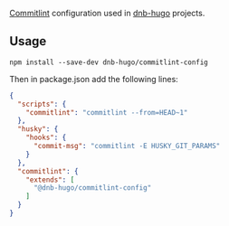 [Commitlint](https://github.com/conventional-changelog/commitlint) configuration used in [dnb-hugo](https://github.com/dnb-hugo) projects.

## Usage

```shell
npm install --save-dev dnb-hugo/commitlint-config
```

Then in package.json add the following lines:

```json
{
  "scripts": {
    "commitlint": "commitlint --from=HEAD~1"
  },
  "husky": {
    "hooks": {
      "commit-msg": "commitlint -E HUSKY_GIT_PARAMS"
    }
  },
  "commitlint": {
    "extends": [
      "@dnb-hugo/commitlint-config"
    ]
  }
}
```
